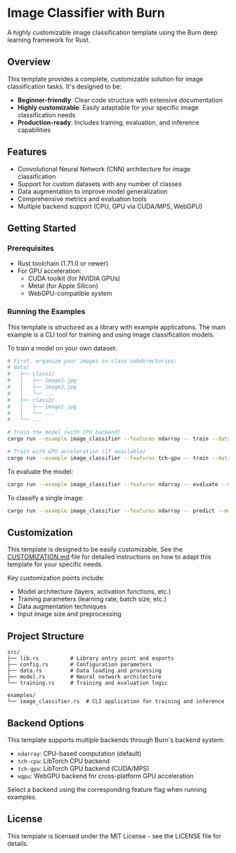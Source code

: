 # Image Classifier with Burn

A highly customizable image classification template using the Burn deep learning framework for Rust.

## Overview

This template provides a complete, customizable solution for image classification tasks. It's designed to be:

- **Beginner-friendly**: Clear code structure with extensive documentation
- **Highly customizable**: Easily adaptable for your specific image classification needs
- **Production-ready**: Includes training, evaluation, and inference capabilities

## Features

- Convolutional Neural Network (CNN) architecture for image classification
- Support for custom datasets with any number of classes
- Data augmentation to improve model generalization
- Comprehensive metrics and evaluation tools
- Multiple backend support (CPU, GPU via CUDA/MPS, WebGPU)

## Getting Started

### Prerequisites

- Rust toolchain (1.71.0 or newer)
- For GPU acceleration:
  - CUDA toolkit (for NVIDIA GPUs)
  - Metal (for Apple Silicon)
  - WebGPU-compatible system

### Running the Examples

This template is structured as a library with example applications. The main example is a CLI tool for training and using image classification models.

To train a model on your own dataset:

```bash
# First, organize your images in class subdirectories:
# data/
#   ├── class1/
#   │   ├── image1.jpg
#   │   ├── image2.jpg
#   │   └── ...
#   ├── class2/
#   │   ├── image1.jpg
#   │   └── ...
#   └── ...

# Train the model (with CPU backend)
cargo run --example image_classifier --features ndarray -- train --data-dir ./data --epochs 10

# Train with GPU acceleration (if available)
cargo run --example image_classifier --features tch-gpu -- train --data-dir ./data --epochs 10
```

To evaluate the model:

```bash
cargo run --example image_classifier --features ndarray -- evaluate --model ./model.bin --data-dir ./test_data
```

To classify a single image:

```bash
cargo run --example image_classifier --features ndarray -- predict --model ./model.bin --image ./my_image.jpg
```

## Customization

This template is designed to be easily customizable. See the [CUSTOMIZATION.md](CUSTOMIZATION.md) file for detailed instructions on how to adapt this template for your specific needs.

Key customization points include:

- Model architecture (layers, activation functions, etc.)
- Training parameters (learning rate, batch size, etc.)
- Data augmentation techniques
- Input image size and preprocessing

## Project Structure

```
src/
├── lib.rs          # Library entry point and exports
├── config.rs       # Configuration parameters
├── data.rs         # Data loading and processing
├── model.rs        # Neural network architecture
└── training.rs     # Training and evaluation logic

examples/
└── image_classifier.rs  # CLI application for training and inference
```

## Backend Options

This template supports multiple backends through Burn's backend system:

- `ndarray`: CPU-based computation (default)
- `tch-cpu`: LibTorch CPU backend
- `tch-gpu`: LibTorch GPU backend (CUDA/MPS)
- `wgpu`: WebGPU backend for cross-platform GPU acceleration

Select a backend using the corresponding feature flag when running examples.

## License

This template is licensed under the MIT License - see the LICENSE file for details.
